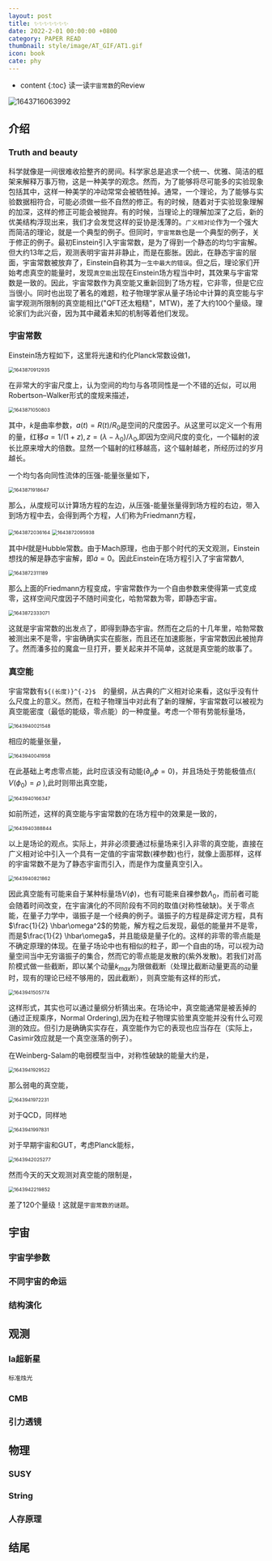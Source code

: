 ```yaml
---
layout: post
title: ✨✨✨✨✨✨✨
date: 2022-2-01 00:00:00 +0800
category: PAPER READ
thumbnail: style/image/AT_GIF/AT1.gif
icon: book
cate: phy
---
```

* content
{:toc}
读一读`宇宙常数`的Review

![1643716063992](style/image/ALL_MD_PIC/1643716063992.png)



## 介绍

### Truth and beauty

科学就像是一间很难收拾整齐的房间。科学家总是追求一个统一、优雅、简洁的框架来解释万事万物，这是一种美学的观念。然而，为了能够将尽可能多的实验现象包括其中，这样一种美学的冲动常常会被牺牲掉。通常，一个理论，为了能够与实验数据相符合，可能必须做一些不自然的修正。有的时候，随着对于实验现象理解的加深，这样的修正可能会被抛弃。有的时候，当理论上的理解加深了之后，新的优美结构浮现出来，我们才会发觉这样的妥协是浅薄的。`广义相对论`作为一个强大而简洁的理论，就是一个典型的例子。但同时，`宇宙常数`也是一个典型的例子，关于修正的例子。最初Einstein引入宇宙常数，是为了得到一个静态的均匀宇宙解。但大约13年之后，观测表明宇宙并非静止，而是在膨胀。因此，在静态宇宙的层面，宇宙常数被放弃了，Einstein自称其为`一生中最大的错误`。但之后，理论家们开始考虑真空的能量时，发现`真空能`出现在Einstein场方程当中时，其效果与宇宙常数是一致的。因此，宇宙常数作为真空能又重新回到了场方程，它非零，但是它应当很小。同时也出现了著名的难题，粒子物理学家从量子场论中计算的真空能与宇宙学观测所限制的真空能相比("QFT还太粗糙"，MTW)，差了大约100个量级。理论家们为此兴奋，因为其中藏着未知的机制等着他们发现。



### 宇宙常数
Einstein场方程如下，这里将光速和约化Planck常数设做1，

<img src="style/image/ALL_MD_PIC/1643870912935.png" alt="1643870912935" style="zoom: 67%;" />

在非常大的宇宙尺度上，认为空间的均匀与各项同性是一个不错的近似，可以用Robertson–Walker形式的度规来描述，

<img src="style/image/ALL_MD_PIC/1643871050803.png" alt="1643871050803" style="zoom:67%;" />

其中，$k$是曲率参数，$a(t)=R(t)/R_0$是空间的尺度因子。从这里可以定义一个有用的量，红移$a=1/(1+z),z=(\lambda-\lambda_0)/\lambda_0$,即因为空间尺度的变化，一个辐射的波长比原来增大的倍数。显然一个辐射的红移越高，这个辐射越老，所经历过的岁月越长。

一个均匀各向同性流体的压强-能量张量如下，

<img src="style/image/ALL_MD_PIC/1643871918647.png" alt="1643871918647" style="zoom:67%;" />

那么，从度规可以计算场方程的左边，从压强-能量张量得到场方程的右边，带入到场方程中去，会得到两个方程，人们称为Friedmann方程，

<img src="style/image/ALL_MD_PIC/1643872036164.png" alt="1643872036164" style="zoom:67%;" />

<img src="style/image/ALL_MD_PIC/1643872095938.png" alt="1643872095938" style="zoom:67%;" />

其中$H$就是Hubble常数。由于Mach原理，也由于那个时代的天文观测，Einstein想找的解是静态宇宙解，即$\dot{a}=0$。因此Einstein在场方程引入了宇宙常数$\Lambda$,

<img src="style/image/ALL_MD_PIC/1643872311189.png" alt="1643872311189" style="zoom:67%;" />

那么上面的Friedmann方程变成，宇宙常数作为一个自由参数来使得第一式变成零，这样空间尺度因子不随时间变化，哈勃常数为零，即静态宇宙。

<img src="style/image/ALL_MD_PIC/1643872333071.png" alt="1643872333071" style="zoom:67%;" />

这就是宇宙常数的出发点了，即得到静态宇宙。然而在之后的十几年里，哈勃常数被测出来不是零，宇宙确确实实在膨胀，而且还在加速膨胀，宇宙常数因此被抛弃了。然而潘多拉的魔盒一旦打开，要关起来并不简单，这就是真空能的故事了。



### 真空能

宇宙常数有`${(长度)}^{-2}$  `的量纲，从古典的广义相对论来看，这似乎没有什么尺度上的意义。然而，在粒子物理当中对此有了新的理解，宇宙常数可以被视为真空能密度（最低的能级，零点能）的一种度量。考虑一个带有势能标量场，

<img src="style/image/ALL_MD_PIC/1643940021548.png" alt="1643940021548" style="zoom:67%;" />

相应的能量张量，

<img src="style/image/ALL_MD_PIC/1643940041958.png" alt="1643940041958" style="zoom:67%;" />

在此基础上考虑零点能，此时应该没有动能($\partial_\mu\phi=0$)，并且场处于势能极值点( $V(\phi_0)=\rho$ ),此时则带出真空能，

<img src="style/image/ALL_MD_PIC/1643940166347.png" alt="1643940166347" style="zoom:67%;" />

如前所述，这样的真空能与宇宙常数的在场方程中的效果是一致的，

<img src="style/image/ALL_MD_PIC/1643940388844.png" alt="1643940388844" style="zoom: 67%;" />

以上是场论的观点。实际上，并非必须要通过标量场来引入非零的真空能，直接在广义相对论中引入一个具有一定值的宇宙常数(裸参数)也行，就像上面那样，这样的宇宙常数不是为了静态宇宙而引入，而是作为度量真空引入。

<img src="style/image/ALL_MD_PIC/1643940821862.png" alt="1643940821862" style="zoom: 67%;" />

因此真空能有可能来自于某种标量场$V(\phi)$，也有可能来自裸参数$\Lambda_0$，而前者可能会随着时间改变，在宇宙演化的不同阶段有不同的取值(对称性破缺)。关于零点能，在量子力学中，谐振子是一个经典的例子。谐振子的方程是薛定谔方程，具有$\frac{1}{2} \hbar\omega^2$的势能，解方程之后发现，最低的能量并不是零，而是$\frac{1}{2} \hbar\omega$，并且能级是量子化的。这样的非零的零点能是不确定原理的体现。在量子场论中也有相似的粒子，即一个自由的场，可以视为动量空间当中无穷谐振子的集合，然而它的零点能是发散的(紫外发散)。若我们对高阶模式做一些截断，即以某个动量$k_{max}$为限做截断（处理比截断动量更高的动量时，现有的理论已经不够用的，因此截断），则真空能有这样的形式，

<img src="style/image/ALL_MD_PIC/1643941505774.png" alt="1643941505774" style="zoom:67%;" />

这样形式，其实也可以通过量纲分析猜出来。在场论中，真空能通常是被丢掉的(通过正规乘序，Normal Ordering),因为在粒子物理实验里真空能并没有什么可观测的效应。但引力是确确实实存在，真空能作为它的表现也应当存在（实际上，Casimir效应就是一个真空涨落的例子）。

在Weinberg-Salam的电弱模型当中，对称性破缺的能量大约是，

<img src="style/image/ALL_MD_PIC/1643941929522.png" alt="1643941929522" style="zoom: 67%;" />

那么弱电的真空能，

<img src="style/image/ALL_MD_PIC/1643941972231.png" alt="1643941972231" style="zoom:67%;" />

对于QCD，同样地

<img src="style/image/ALL_MD_PIC/1643941997831.png" alt="1643941997831" style="zoom:67%;" />

对于早期宇宙和GUT，考虑Planck能标，

<img src="style/image/ALL_MD_PIC/1643942025277.png" alt="1643942025277" style="zoom:67%;" />

然而今天的天文观测对真空能的限制是，

<img src="style/image/ALL_MD_PIC/1643942219852.png" alt="1643942219852" style="zoom:67%;" />

差了120个量级！这就是`宇宙常数的谜题`。

## 宇宙



### 宇宙学参数





### 不同宇宙的命运



### 结构演化





## 观测



### Ia超新星

`标准烛光`



### CMB





### 引力透镜







## 物理



### SUSY



### String



### 人存原理



## 结尾





<script>
$(".post-content p img").css("filter","invert(1)");
</script>








